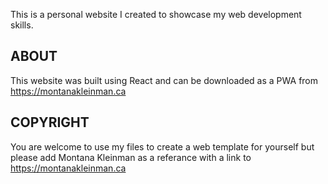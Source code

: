 This is a personal website I created to showcase my web development skills.

## ABOUT

This website was built using React and can be downloaded as a PWA from https://montanakleinman.ca

## COPYRIGHT

You are welcome to use my files to create a web template for yourself but please add Montana Kleinman as a referance with a link to https://montanakleinman.ca

